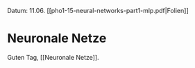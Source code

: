 Datum: 11.06.
[[pho1-15-neural-networks-part1-mlp.pdf|Folien]]

# Neuronale Netze

Guten Tag, [[Neuronale Netze]].

